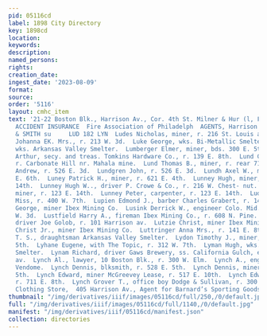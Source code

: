 ```yaml
---
pid: 05116cd
label: 1898 City Directory
key: 1898cd
location: 
keywords: 
description: 
named_persons: 
rights: 
creation_date: 
ingest_date: '2023-08-09'
format: 
source: 
order: '5116'
layout: cmhc_item
text: '21-22 Boston Blk., Harrison Av., Cor. 4th St. Milner & Hur (l, FIRE, LIFE AND
  ACCIDENT INSURANCE  Fire Association of Philadelph  AGENTS, Harrison AV.  POWELL
  & SMITH su     LUD 182 LYN  Ludes Nicholas, miner, r. 216 St. Louis av.  Ludwig
  Johanna EK. Mrs., r. 213 W. 3d.  Luke George, wks. Bi-Metallic Smelter.  Luman Robert,
  wks. Arkansas Valley Smelter.  Lumberger Elmer, miner, bds. 300 E. 5th.  Lumsden
  Arthur, secy. and treas. Tomkins Hardware Co., r. 139 E. 8th.  Lund Charles, miner,
  r. Carbonate Hill nr. Mahala mine.  Lund Thomas B., miner, r. rear 712 W. Elm.  Lundgren
  Andrew, r. 526 E. 3d.  Lundgren John, r. 526 E. 3d.  Lundh Axel W., miner, r. 405
  E. 6th.  Luney Patrick H., miner, r. 621 E. 4th.  Lunney Hugh, miner, r. 143 E.
  14th.  Lunney Hugh W.., driver P. Crowe & Co., r. 216 W. Chest- nut.  Lunney James,
  miner, r. 123 E. 14th.  Lunney Peter, carpenter, r. 123 E. 14th.  Luopa Ulriika
  Miss, r. 400 W. 7th.  Lupien Edmond J., barber Charles Grabert, r. 144 W. 6th.  Lusline
  George, miner Ibex Mining Co.  Lusink Derrick W., engineer Colo. Mid. Ry., r. 209
  W. 3d.  Lustfield Harry A., fireman Ibex Mining Co., r. 608 N. Pine.  Lustick Andy,
  driver Joe Golob, r. 101 Harrison av.  Lutzie Christ, miner Ibex Mining Co.  Lutzie
  Christ Jr., miner Ibex Mining Co.  Luttringer Anna Mrs., r. 141 E. 8th.  Lydecker
  T. S., draughtsman Arkansas Valley Smelter.  Lydon Timothy J., miner, r. 704 EK.
  5th.  Lyhane Eugene, with The Topic, r. 312 W. 7th.  Lyman Hugh, wks. Arkansas Valley
  Smelter.  Lynam Richard, driver Gaws Brewery, ss. California Gulch, east of Harrison
  av.  Lynch Al., lawyer, 10 Boston Blk., r. 300 W. Elm.  Lynch A., engineer Hotel
  Vendome.  Lynch Dennis, blksmith, r. 528 E. 5th.  Lynch Dennis, miner, r. 329 E.
  5th.  Lynch Edward, miner McGreevey Lease, r. 517 E. 10th.  Lynch Edward A., clk.,
  r. 711 E. 8th.  Lynch Grover T., office boy Dodge & Sullivan, r. 300 W. Elm.  Hayden’s
  Clothing Store,  405 Harrison Av., Agent for Barnard’s Sporting Goods  _ a  . t. '
thumbnail: "/img/derivatives/iiif/images/05116cd/full/250,/0/default.jpg"
full: "/img/derivatives/iiif/images/05116cd/full/1140,/0/default.jpg"
manifest: "/img/derivatives/iiif/05116cd/manifest.json"
collection: directories
---
```


